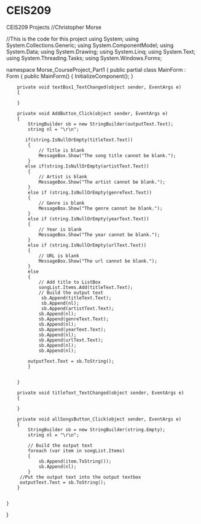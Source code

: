 # CEIS209

CEIS209 Projects //Christopher Morse

//This is the code for this project
using System;
using System.Collections.Generic;
using System.ComponentModel;
using System.Data;
using System.Drawing;
using System.Linq;
using System.Text;
using System.Threading.Tasks;
using System.Windows.Forms;

namespace Morse_CourseProject_Part1
{
    public partial class MainForm : Form
    {
        public MainForm()
        {
            InitializeComponent();
        }

        private void textBox1_TextChanged(object sender, EventArgs e)
        {

        }

        private void AddButton_Click(object sender, EventArgs e)
        {
            StringBuilder sb = new StringBuilder(outputText.Text);
            string nl = "\r\n";

           if(string.IsNullOrEmpty(titleText.Text))
            {
                // Title is blank
                MessageBox.Show("The song title cannot be blank.");
            }
           else if(string.IsNullOrEmpty(artistText.Text))
            {
                // Artist is blank
                MessageBox.Show("The artist cannot be blank.");
            }
            else if (string.IsNullOrEmpty(genreText.Text))
            {
                // Genre is blank
                MessageBox.Show("The genre cannot be blank.");
            }
            else if (string.IsNullOrEmpty(yearText.Text))
            {
                // Year is blank
                MessageBox.Show("The year cannot be blank.");
            }
            else if (string.IsNullOrEmpty(urlText.Text))
            {
                // URL is blank
                MessageBox.Show("The url cannot be blank.");
            }
            else
            {
                // Add title to ListBox
                songList.Items.Add(titleText.Text);
                // Build the output text
                 sb.Append(titleText.Text);
                 sb.Append(nl);
                 sb.Append(artistText.Text);
                sb.Append(nl);
                sb.Append(genreText.Text);
                sb.Append(nl);
                sb.Append(yearText.Text);
                sb.Append(nl);
                sb.Append(urlText.Text);
                sb.Append(nl);
                sb.Append(nl);   

            outputText.Text = sb.ToString();
            }

           
        }

        private void titleText_TextChanged(object sender, EventArgs e)
        {

        }

        private void allSongsButton_Click(object sender, EventArgs e)
        {
            StringBuilder sb = new StringBuilder(string.Empty);
            string nl = "\r\n";

            // Build the output text
            foreach (var item in songList.Items)
            {
                sb.Append(item.ToString());
                sb.Append(nl);
            }
         //Put the output text into the output textbox
         outputText.Text = sb.ToString();
        }


    }
}
